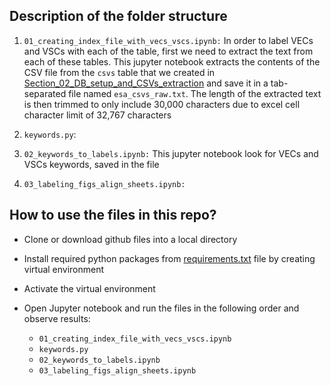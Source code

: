 ## Description of the folder structure

1. `01_creating_index_file_with_vecs_vscs.ipynb:` In order to label VECs and VSCs with each of the table, first we need to extract the text from each of these tables. This jupyter notebook extracts the contents of the CSV file from the `csvs` table that we created in [Section_02_DB_setup_and_CSVs_extraction](https://github.com/CER-REC/esa-data-bank_banque-donnees-ees/tree/master/berdi/Section_02_DB_setup_and_CSVs_extraction) and save it in a tab-separated file named `esa_csvs_raw.txt`. The length of the extracted text is then trimmed to only include 30,000 characters due to excel cell character limit of 32,767 characters

2. `keywords.py`: 

3. `02_keywords_to_labels.ipynb:` This jupyter notebook look for VECs and VSCs keywords, saved in the file 

4. `03_labeling_figs_align_sheets.ipynb:` 

## How to use the files in this repo?

- Clone or download github files into a local directory
- Install required python packages from [requirements.txt](https://github.com/CER-REC/esa-data-bank_banque-donnees-ees/blob/master/requirements.txt) file by creating virtual environment
- Activate the virtual environment
- Open Jupyter notebook and run the files in the following order and observe results:

    - `01_creating_index_file_with_vecs_vscs.ipynb`
    - `keywords.py`
    - `02_keywords_to_labels.ipynb`
    - `03_labeling_figs_align_sheets.ipynb`
